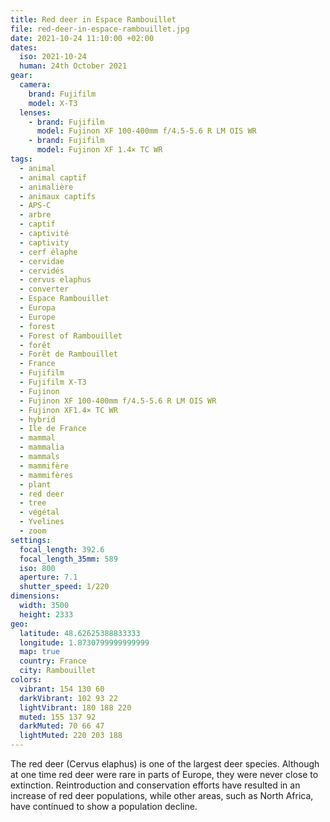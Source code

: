 ```yaml
---
title: Red deer in Espace Rambouillet
file: red-deer-in-espace-rambouillet.jpg
date: 2021-10-24 11:10:00 +02:00
dates:
  iso: 2021-10-24
  human: 24th October 2021
gear:
  camera:
    brand: Fujifilm
    model: X-T3
  lenses:
    - brand: Fujifilm
      model: Fujinon XF 100-400mm f/4.5-5.6 R LM OIS WR
    - brand: Fujifilm
      model: Fujinon XF 1.4× TC WR
tags:
  - animal
  - animal captif
  - animalière
  - animaux captifs
  - APS-C
  - arbre
  - captif
  - captivité
  - captivity
  - cerf élaphe
  - cervidae
  - cervidés
  - cervus elaphus
  - converter
  - Espace Rambouillet
  - Europa
  - Europe
  - forest
  - Forest of Rambouillet
  - forêt
  - Forêt de Rambouillet
  - France
  - Fujifilm
  - Fujifilm X-T3
  - Fujinon
  - Fujinon XF 100-400mm f/4.5-5.6 R LM OIS WR
  - Fujinon XF1.4× TC WR
  - hybrid
  - Ile de France
  - mammal
  - mammalia
  - mammals
  - mammifère
  - mammifères
  - plant
  - red deer
  - tree
  - végétal
  - Yvelines
  - zoom
settings:
  focal_length: 392.6
  focal_length_35mm: 589
  iso: 800
  aperture: 7.1
  shutter_speed: 1/220
dimensions:
  width: 3500
  height: 2333
geo:
  latitude: 48.62625388833333
  longitude: 1.8730799999999999
  map: true
  country: France
  city: Rambouillet
colors:
  vibrant: 154 130 60
  darkVibrant: 102 93 22
  lightVibrant: 180 188 220
  muted: 155 137 92
  darkMuted: 70 66 47
  lightMuted: 220 203 188
---
```


The red deer (Cervus elaphus) is one of the largest deer species. Although at one time red deer were rare in parts of Europe, they were never close to extinction. Reintroduction and conservation efforts have resulted in an increase of red deer populations, while other areas, such as North Africa, have continued to show a population decline.
